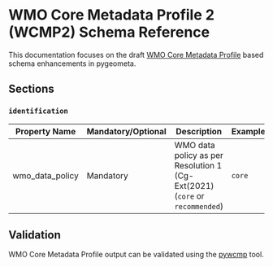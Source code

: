 # WMO Core Metadata Profile 2 (WCMP2) Schema Reference

This documentation focuses on the draft [WMO Core Metadata Profile](https://github.com/wmo-im/wcmp2) based schema
enhancements in pygeometa.

## Sections

### `identification`

Property Name|Mandatory/Optional|Description|Example|Reference
-------------|------------------|-----------|-------|---------:
wmo_data_policy|Mandatory|WMO data policy as per Resolution 1 (Cg-Ext(2021) (`core` or `recommended`)|`core`|WMO Core Metadata Profile 2, clause 7

## Validation

WMO Core Metadata Profile output can be validated using the [pywcmp](https://github.com/wmo-im/pywcmp) tool.
